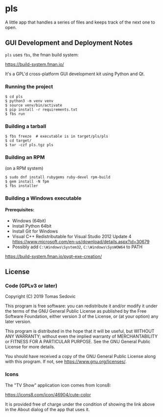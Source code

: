 # pls

A little app that handles a series of files and keeps track of the next one to open.

## GUI Development and Deployment Notes

`pls` uses `fbs`, the fman build system:

https://build-system.fman.io/

It's a GPL'd cross-platform GUI development kit using Python and Qt.

### Running the project

    $ cd pls
    $ python3 -m venv venv
    $ source venv/bin/activate
    $ pip install -r requirements.txt
    $ fbs run

### Building a tarball

    $ fbs freeze  # executable is in target/pls/pls
    $ cd target/
    $ tar -czf pls.tgz pls

### Building an RPM

(on a RPM system)

    $ sudo dnf install rubygems ruby-devel rpm-build
    $ gem install -N fpm
    $ fbs installer

### Building a Windows executable

#### Prerequisites:

* Windows (64bit)
* Install Python 64bit
* Install Git for Windows
* Visual C++ Redistributable for Visual Studio 2012 Update 4
  https://www.microsoft.com/en-us/download/details.aspx?id=30679
* Possibly add `C:\Windows\System32`, `C:\Windows\SysWOW64` to PATH

https://build-system.fman.io/pyqt-exe-creation/


## License

### Code (GPLv3 or later)

Copyright (C) 2019  Tomas Sedovic

This program is free software: you can redistribute it and/or modify
it under the terms of the GNU General Public License as published by
the Free Software Foundation, either version 3 of the License, or
(at your option) any later version.

This program is distributed in the hope that it will be useful,
but WITHOUT ANY WARRANTY; without even the implied warranty of
MERCHANTABILITY or FITNESS FOR A PARTICULAR PURPOSE.  See the
GNU General Public License for more details.

You should have received a copy of the GNU General Public License
along with this program.  If not, see <https://www.gnu.org/licenses/>.

### Icons

The "TV Show" application icon comes from Icons8:

https://icons8.com/icon/46904/cute-color

It is provided free of charge under the condition of showing the link above in the About dialog of the app that uses it.

